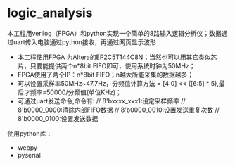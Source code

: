 # logic_analysis
本工程用verilog（FPGA）和python实现一个简单的8路输入逻辑分析仪；数据通过uart传入电脑通过python接收，再通过网页显示波形

* 本工程使用FPGA 为Altera的EP2C5T144C8N；当然也可以用其它类似芯片，只要能提供两个n*8bit FIFO即可，使用系统时钟为50MHz；
* FPGA使用了两个IP：n*8bit FIFO；n越大所能采集的数据越多；
* 可以设置采样率50MHz~47.7Hz，分频值计算方法 = [4:0] << ([6:5] * 5),最后才频率=50000/分频值(单位KHz)；
* 可通过uart发送命令,命令有:
// 8'bxxxx_xxx1:设定采样频率
// 8'b0000_0000:清除内部FIFO数据
// 8'b0000_0010:设置发送重复次数
// 8'b0000_0100:设置发送数据

使用python库：
* webpy
* pyserial
